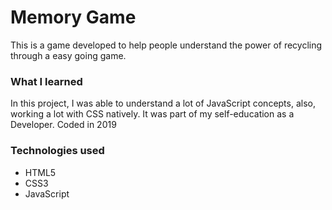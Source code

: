 # Memory Game

This is a game developed to help people understand the power of recycling through a easy going game.

### What I learned

In this project, I was able to understand a lot of JavaScript concepts, also, working a lot with CSS natively.
It was part of my self-education as a Developer.
Coded in 2019




### Technologies used



- HTML5
- CSS3
- JavaScript
